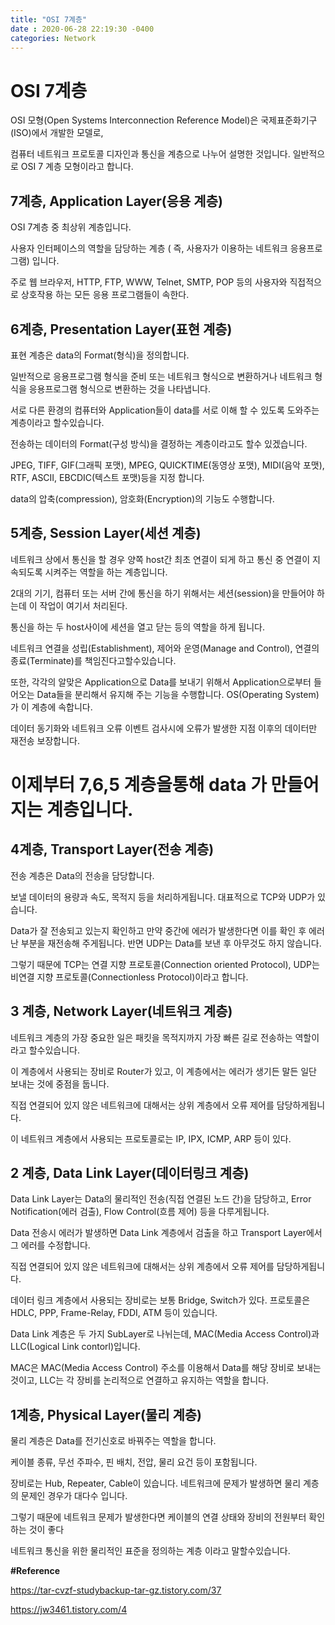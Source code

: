 ```yaml
---
title: "OSI 7계층"
date : 2020-06-28 22:19:30 -0400
categories: Network
---
```



# OSI 7계층


OSI 모형(Open Systems Interconnection Reference Model)은 국제표준화기구(ISO)에서 개발한 모델로,

컴퓨터 네트워크 프로토콜 디자인과 통신을 계층으로 나누어 설명한 것입니다. 일반적으로 OSI 7 계층 모형이라고 합니다.



## 7계층, Application Layer(응용 계층)

OSI 7계층 중 최상위 계층입니다.

사용자 인터페이스의 역할을 담당하는 계층 ( 즉, 사용자가 이용하는 네트워크 응용프로그램) 입니다.

주로 웹 브라우저, HTTP, FTP, WWW, Telnet, SMTP, POP 등의 사용자와 직접적으로 상호작용 하는 모든 응용 프로그램들이 속한다. 


## 6계층,  Presentation Layer(표현 계층)

표현 계층은 data의 Format(형식)을 정의합니다.

일반적으로 응용프로그램 형식을 준비 또는 네트워크 형식으로 변환하거나 네트워크 형식을 응용프로그램 형식으로 변환하는 것을 나타냅니다.

서로 다른 환경의 컴퓨터와 Application들이 data를 서로 이해 할 수 있도록 도와주는 계층이라고 할수있습니다.

전송하는 데이터의 Format(구성 방식)을 결정하는 계층이라고도 할수 있겠습니다.

JPEG, TIFF, GIF(그래픽 포맷), MPEG, QUICKTIME(동영상 포맷), MIDI(음악 포맷), RTF, ASCII, EBCDIC(텍스트 포맷)등을 지정 합니다.

data의 압축(compression), 암호화(Encryption)의 기능도 수행합니다.


## 5계층, Session Layer(세션 계층) 

네트워크 상에서 통신을 할 경우 양쪽 host간 최초 연결이 되게 하고 통신 중 연결이 지속되도록 시켜주는 역할을 하는 계층입니다.

2대의 기기, 컴퓨터 또는 서버 간에 통신을 하기 위해서는 세션(session)을 만들어야 하는데 이 작업이 여기서 처리된다.

통신을 하는 두 host사이에 세션을 열고 닫는 등의 역할을 하게 됩니다.

네트워크 연결을 성립(Establishment), 제어와 운영(Manage and Control), 연결의 종료(Terminate)를 책임진다고할수있습니다.

또한, 각각의 알맞은 Application으로 Data를 보내기 위해서 Application으로부터 들어오는 Data들을 분리해서 유지해 주는 기능을 수행합니다. OS(Operating System)가 이 계층에 속합니다. 

데이터 동기화와 네트워크 오류 이벤트 검사시에 오류가 발생한 지점 이후의 데이터만 재전송 보장합니다.


# 이제부터 7,6,5 계층을통해 data 가 만들어지는 계층입니다.

## 4계층, Transport Layer(전송 계층)
전송 계층은 Data의 전송을 담당합니다.

보낼 데이터의 용량과 속도, 목적지 등을 처리하게됩니다. 대표적으로 TCP와 UDP가 있습니다.

Data가 잘 전송되고 있는지 확인하고 만약 중간에 에러가 발생한다면 이를 확인 후 에러난 부분을 재전송해 주게됩니다. 반면 UDP는 Data를 보낸 후 아무것도 하지 않습니다.

그렇기 때문에 TCP는 연결 지향 프로토콜(Connection oriented Protocol), UDP는 비연결 지향 프로토콜(Connectionless Protocol)이라고 합니다.


## 3 계층, Network Layer(네트워크 계층)

네트워크 계층의 가장 중요한 일은 패킷을 목적지까지 가장 빠른 길로 전송하는 역할이라고 할수있습니다.

이 계층에서 사용되는 장비로 Router가 있고, 이 계층에서는 에러가 생기든 말든 일단 보내는 것에 중점을 둡니다. 

직접 연결되어 있지 않은 네트워크에 대해서는 상위 계층에서 오류 제어를 담당하게됩니다.

이 네트워크 계층에서 사용되는 프로토콜로는 IP, IPX, ICMP, ARP 등이 있다. 


## 2 계층, Data Link Layer(데이터링크 계층)

Data Link Layer는 Data의 물리적인 전송(직접 연결된 노드 간)을 담당하고, Error Notification(에러 검출), Flow Control(흐름 제어) 등을 다루게됩니다. 

Data 전송시 에러가 발생하면 Data Link 계층에서 검출을 하고 Transport Layer에서 그 에러를 수정합니다.

직접 연결되어 있지 않은 네트워크에 대해서는 상위 계층에서 오류 제어를 담당하게됩니다.

데이터 링크 계층에서 사용되는 장비로는 보통 Bridge, Switch가 있다. 프로토콜은 HDLC, PPP, Frame-Relay, FDDI, ATM 등이 있습니다. 

Data Link 계층은 두 가지 SubLayer로 나뉘는데, MAC(Media Access Control)과 LLC(Logical Link contorl)입니다. 

MAC은 MAC(Media Access Control) 주소를 이용해서 Data를 해당 장비로 보내는 것이고, LLC는 각 장비를 논리적으로 연결하고 유지하는 역할을 합니다.


## 1계층, Physical Layer(물리 계층)


물리 계층은 Data를 전기신호로 바꿔주는 역할을 합니다. 

케이블 종류, 무선 주파수, 핀 배치, 전압, 물리 요건 등이 포함됩니다.

장비로는 Hub, Repeater, Cable이 있습니다. 네트워크에 문제가 발생하면 물리 계층의 문제인 경우가 대다수 입니다.

그렇기 때문에 네트워크 문제가 발생한다면 케이블의 연결 상태와 장비의 전원부터 확인하는 것이 좋다

네트워크 통신을 위한 물리적인 표준을 정의하는 계층 이라고 말할수있습니다.




**#Reference**

https://tar-cvzf-studybackup-tar-gz.tistory.com/37

https://jw3461.tistory.com/4

